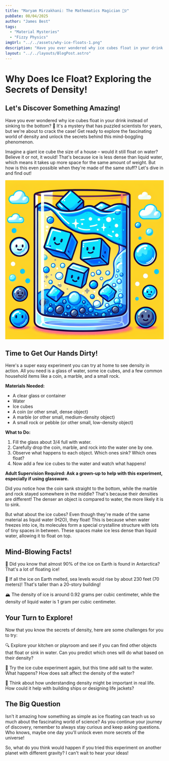```yaml
---
title: "Maryam Mirzakhani: The Mathematics Magician 🧙‍♀️"
pubDate: 08/04/2025
author: "James Best"
tags:
  - "Material Mysteries"
  - "Fizzy Physics"
imgUrl: "../../assets/why-ice-floats-1.png"
description: "Have you ever wondered why ice cubes float in your drink instead of sinking to the bottom? 🧊 It's a mystery that has puzzled scientists for years, but we're about to crack the case! Get ready to explore the fascinating world of density and unlock the secrets behind this mind-boggling phenomenon."
layout: "../../layouts/BlogPost.astro"
---
```


# Why Does Ice Float? Exploring the Secrets of Density!

## Let's Discover Something Amazing!

Have you ever wondered why ice cubes float in your drink instead of sinking to the bottom? 🧊 It's a mystery that has puzzled scientists for years, but we're about to crack the case! Get ready to explore the fascinating world of density and unlock the secrets behind this mind-boggling phenomenon.

Imagine a giant ice cube the size of a house – would it still float on water? Believe it or not, it would! That's because ice is less dense than liquid water, which means it takes up more space for the same amount of weight. But how is this even possible when they're made of the same stuff? Let's dive in and find out!

![A giant ice cube floating on water](../../assets/why-ice-floats-1.png)

## Time to Get Our Hands Dirty!

Here's a super easy experiment you can try at home to see density in action. All you need is a glass of water, some ice cubes, and a few common household items like a coin, a marble, and a small rock.

**Materials Needed:**

- A clear glass or container
- Water
- Ice cubes
- A coin (or other small, dense object)
- A marble (or other small, medium-density object)
- A small rock or pebble (or other small, low-density object)

**What to Do:**

1. Fill the glass about 3/4 full with water.
2. Carefully drop the coin, marble, and rock into the water one by one.
3. Observe what happens to each object. Which ones sink? Which ones float?
4. Now add a few ice cubes to the water and watch what happens!

**Adult Supervision Required: Ask a grown-up to help with this experiment, especially if using glassware.**

Did you notice how the coin sank straight to the bottom, while the marble and rock stayed somewhere in the middle? That's because their densities are different! The denser an object is compared to water, the more likely it is to sink.

But what about the ice cubes? Even though they're made of the same material as liquid water (H2O), they float! This is because when water freezes into ice, its molecules form a special crystalline structure with lots of tiny spaces in between. These spaces make ice less dense than liquid water, allowing it to float on top.

## Mind-Blowing Facts!

🤯 Did you know that almost 90% of the ice on Earth is found in Antarctica? That's a lot of floating ice!

🌊 If all the ice on Earth melted, sea levels would rise by about 230 feet (70 meters)! That's taller than a 20-story building!

🏔️ The density of ice is around 0.92 grams per cubic centimeter, while the density of liquid water is 1 gram per cubic centimeter.

## Your Turn to Explore!

Now that you know the secrets of density, here are some challenges for you to try:

🔍 Explore your kitchen or playroom and see if you can find other objects that float or sink in water. Can you predict which ones will do what based on their density?

🧪 Try the ice cube experiment again, but this time add salt to the water. What happens? How does salt affect the density of the water?

🤔 Think about how understanding density might be important in real life. How could it help with building ships or designing life jackets?

## The Big Question

Isn't it amazing how something as simple as ice floating can teach us so much about the fascinating world of science? As you continue your journey of discovery, remember to always stay curious and keep asking questions. Who knows, maybe one day you'll unlock even more secrets of the universe!

So, what do you think would happen if you tried this experiment on another planet with different gravity? I can't wait to hear your ideas!

